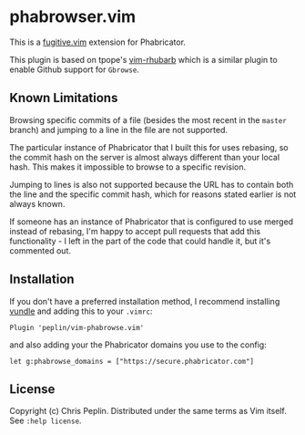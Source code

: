 # phabrowser.vim

This is a [fugitive.vim](https://github.com/tpope/vim-fugitive) extension for
Phabricator.

This plugin is based on tpope's
[vim-rhubarb](https://github.com/tpope/vim-rhubarb) which is a similar plugin to
enable Github support for `Gbrowse`.

## Known Limitations

Browsing specific commits of a file (besides the most recent in the `master`
branch) and jumping to a line in the file are not supported.

The particular instance of Phabricator that I built this for uses rebasing, so
the commit hash on the server is almost always different than your local hash.
This makes it impossible to browse to a specific revision.

Jumping to lines is also not supported because the URL has to contain both the
line and the specific commit hash, which for reasons stated earlier is not
always known.

If someone has an instance of Phabricator that is configured to use merged
instead of rebasing, I'm happy to accept pull requests that add this
functionality - I left in the part of the code that could handle it, but it's
commented out.

## Installation

If you don't have a preferred installation method, I recommend
installing [vundle](https://github.com/gmarik/vundle) and adding this to your
`.vimrc`:

    Plugin 'peplin/vim-phabrowse.vim'

and also adding your the Phabricator domains you use to the config:

    let g:phabrowse_domains = ["https://secure.phabricator.com"]

## License

Copyright (c) Chris Peplin.  Distributed under the same terms as Vim itself.
See `:help license`.
